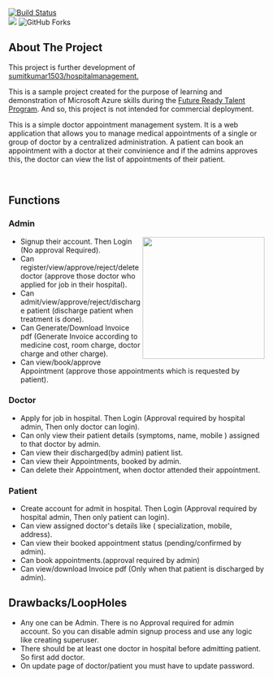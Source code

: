 [![Build Status](https://github.com/amanb12/hospitalAppointmentControl/actions/workflows/master_hospital-appointment-control-system.yml/badge.svg?branch=master)](https://github.com/amanb12/hospitalAppointmentControl/actions/workflows/master_hospital-appointment-control-system.yml)
<br />
<a href="LICENSE"><img src="https://img.shields.io/badge/License-MIT-purple.svg?labelColor=303030" /></a>
<a><img alt="GitHub Forks" src="https://img.shields.io/github/forks/sumitkumar1503/hospitalmanagement?color=orange" /><a>
<br />

## About The Project

<div>
  <p>
    This project is further development of
    <a href="https://github.com/sumitkumar1503/hospitalmanagement">sumitkumar1503/hospitalmanagement.</a>
  </p>
</div>

This is a sample project created for the purpose of learning and demonstration of Microsoft Azure skills during the
<a href="https://futurereadytalent.in/">Future Ready Talent Program</a>.
And so, this project is not intended for commercial deployment.

This is a simple doctor appointment management system. It is a web application that allows you to manage medical appointments of a single or group of doctor by a centralized administration.
A patient can book an appointment with a doctor at their convinience and if the admins approves this, the doctor can view the list of appointments of their patient.

<br />

## Functions

### Admin

<div>
  <a href="https://raw.githubusercontent.com/amanb12/hospitalAppointmentControl/master/static/screenshots/admin_dashboard.png">
    <img align="right" width="240px"  src="https://raw.githubusercontent.com/amanb12/hospitalAppointmentControl/master/static/screenshots/admin_dashboard.png">
  </a>
</div>

- Signup their account. Then Login (No approval Required).
- Can register/view/approve/reject/delete doctor (approve those doctor who applied for job in their hospital).
- Can admit/view/approve/reject/discharge patient (discharge patient when treatment is done).
- Can Generate/Download Invoice pdf (Generate Invoice according to medicine cost, room charge, doctor charge and other charge).
- Can view/book/approve Appointment (approve those appointments which is requested by patient).

### Doctor

- Apply for job in hospital. Then Login (Approval required by hospital admin, Then only doctor can login).
- Can only view their patient details (symptoms, name, mobile ) assigned to that doctor by admin.
- Can view their discharged(by admin) patient list.
- Can view their Appointments, booked by admin.
- Can delete their Appointment, when doctor attended their appointment.

### Patient

- Create account for admit in hospital. Then Login (Approval required by hospital admin, Then only patient can login).
- Can view assigned doctor's details like ( specialization, mobile, address).
- Can view their booked appointment status (pending/confirmed by admin).
- Can book appointments.(approval required by admin)
- Can view/download Invoice pdf (Only when that patient is discharged by admin).

## Drawbacks/LoopHoles

- Any one can be Admin. There is no Approval required for admin account. So you can disable admin signup process and use any logic like creating superuser.
- There should be at least one doctor in hospital before admitting patient. So first add doctor.
- On update page of doctor/patient you must have to update password.
